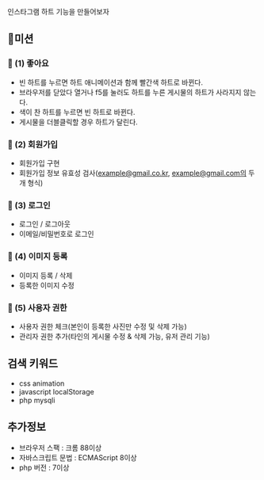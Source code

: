인스타그램 하트 기능을 만들어보자

## 🚀미션
### 🎯 (1) 좋아요
- 빈 하트를 누르면 하트 애니메이션과 함께 빨간색 하트로 바뀐다.
- 브라우저를 닫았다 열거나 f5를 눌러도 하트를 누른 게시물의 하트가 사라지지 않는다.
- 색이 찬 하트를 누르면 빈 하트로 바뀐다.
- 게시물을 더블클릭할 경우 하트가 달린다.

### 🎯 (2) 회원가입
- 회원가입 구현
- 회원가입 정보 유효성 검사(example@gmail.co.kr, example@gmail.com의 두개 형식)

### 🎯 (3) 로그인
- 로그인 / 로그아웃
- 이메일/비밀번호로 로그인

### 🎯 (4) 이미지 등록
- 이미지 등록 / 삭제
- 등록한 이미지 수정

### 🎯 (5) 사용자 권한
- 사용자 권한 체크(본인이 등록한 사진만 수정 및 삭제 가능)
- 관리자 권한 추가(타인의 게시물 수정 & 삭제 가능, 유저 관리 기능)

## 검색 키워드
- css animation
- javascript localStorage
- php mysqli

## 추가정보
- 브라우저 스팩 : 크롬 88이상
- 자바스크립트 문법 : ECMAScript 8이상
- php 버전 : 7이상